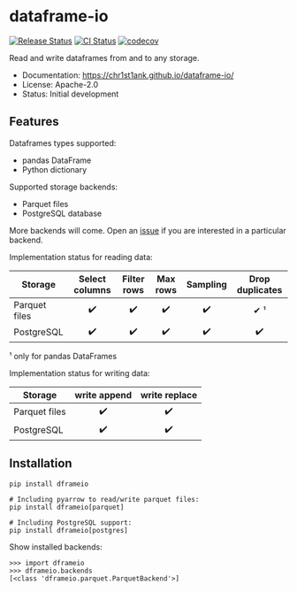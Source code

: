 # dataframe-io

[<img src="https://img.shields.io/pypi/v/dframeio.svg" alt="Release Status">](https://pypi.python.org/pypi/dframeio)
[<img src="https://github.com/chr1st1ank/dataframe-io/actions/workflows/test.yml/badge.svg?branch=main" alt="CI Status">](https://github.com/chr1st1ank/dataframe-io/actions)
[![codecov](https://codecov.io/gh/chr1st1ank/dataframe-io/branch/main/graph/badge.svg?token=4oBkRHXbfa)](https://codecov.io/gh/chr1st1ank/dataframe-io)

Read and write dataframes from and to any storage.

* Documentation: <https://chr1st1ank.github.io/dataframe-io/>
* License: Apache-2.0
* Status: Initial development

## Features

Dataframes types supported:

* pandas DataFrame
* Python dictionary

Supported storage backends:

* Parquet files
* PostgreSQL database

More backends will come. Open an [issue](https://github.com/chr1st1ank/dataframe-io/issues)
if you are interested in a particular backend.

Implementation status for reading data:

| Storage       | Select columns | Filter rows | Max rows | Sampling | Drop duplicates |
| ------------- | :------------: | :---------: | :------: | :------: | :-------------: |
| Parquet files | ✔️              | ✔️           | ✔️        | ✔️        | ✔ ¹             |
| PostgreSQL    | ✔️              | ✔️           | ✔️        | ✔️        | ✔️               |

¹ only for pandas DataFrames

Implementation status for writing data:

| Storage       | write append | write replace |
| ------------- | :----------: | :-----------: |
| Parquet files | ✔️            | ✔️             |
| PostgreSQL    | ✔️            | ✔️             |

## Installation
```
pip install dframeio

# Including pyarrow to read/write parquet files:
pip install dframeio[parquet]

# Including PostgreSQL support:
pip install dframeio[postgres]
```

Show installed backends:
```
>>> import dframeio
>>> dframeio.backends
[<class 'dframeio.parquet.ParquetBackend'>]
```
